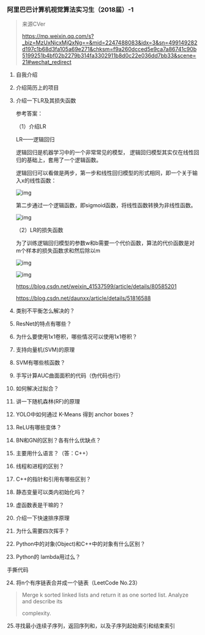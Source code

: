### 阿里巴巴计算机视觉算法实习生（2018届）-1

> 来源CVer
>
> https://mp.weixin.qq.com/s?_biz=MzUxNjcxMjQxNg==&mid=2247488083&idx=3&sn=499149282d197c1b68d3fa105a69e271&chksm=f9a260dcced5e9ca7a86741c90b5199251b4bf02b2279b314fa3302911b8d0c22e036dd7bb33&scene=21#wechat_redirect

1. 自我介绍

2. 介绍简历上的项目

3. 介绍一下LR及其损失函数

   参考答案：

   （1）介绍LR

   LR——逻辑回归

   逻辑回归是机器学习中的一个非常常见的模型， 逻辑回归模型其实仅在线性回归的基础上，套用了一个逻辑函数。

   逻辑回归可以看做是两步，第一步和线性回归模型的形式相同，即一个关于输入x的线性函数：

    ![img](https://img-blog.csdn.net/20180605181112168?watermark/2/text/aHR0cHM6Ly9ibG9nLmNzZG4ubmV0L3dlaXhpbl80MTUzNzU5OQ==/font/5a6L5L2T/fontsize/400/fill/I0JBQkFCMA==/dissolve/70)

   第二步通过一个逻辑函数，即sigmoid函数，将线性函数转换为非线性函数。

   ![img](https://img-blog.csdn.net/20180605182112672?watermark/2/text/aHR0cHM6Ly9ibG9nLmNzZG4ubmV0L3dlaXhpbl80MTUzNzU5OQ==/font/5a6L5L2T/fontsize/400/fill/I0JBQkFCMA==/dissolve/70)

   （2）LR的损失函数

   为了训练逻辑回归模型的参数w和b需要一个代价函数，算法的代价函数是对m个样本的损失函数求和然后除以m

   ![img](https://img-blog.csdn.net/20180605181552719?watermark/2/text/aHR0cHM6Ly9ibG9nLmNzZG4ubmV0L3dlaXhpbl80MTUzNzU5OQ==/font/5a6L5L2T/fontsize/400/fill/I0JBQkFCMA==/dissolve/70)

   ![img](https://img-blog.csdn.net/20180605181617361?watermark/2/text/aHR0cHM6Ly9ibG9nLmNzZG4ubmV0L3dlaXhpbl80MTUzNzU5OQ==/font/5a6L5L2T/fontsize/400/fill/I0JBQkFCMA==/dissolve/70)

   https://blog.csdn.net/weixin_41537599/article/details/80585201

   https://blog.csdn.net/daunxx/article/details/51816588

4. 类别不平衡怎么解决的？

   

5. ResNet的特点有哪些？

6. 为什么要使用1x1卷积，哪些情况可以使用1x1卷积？

7. 支持向量机(SVM)的原理

8. SVM有哪些核函数？

9. 手写计算AUC曲面面积的代码（伪代码也行）

10. 如何解决过拟合？

11. 讲一下随机森林(RF)的原理

12. YOLO中如何通过 K-Means 得到 anchor boxes？

13. ReLU有哪些变体？

14. BN和GN的区别？各有什么优缺点？

15. 主要用什么语言？（答：C++）

16. 线程和进程的区别？

17. C++的指针和引用有哪些区别？

18. 静态变量可以类内初始化吗？

19. 虚函数表是干嘛的？

20. 介绍一下快速排序原理

21. 为什么需要四次挥手？

22. Python中的对象(Object)和C++中的对象有什么区别？

23. Python的 lambda用过么？

手撕代码

24. 将n个有序链表合并成一个链表（LeetCode No.23）

> Merge k sorted linked lists and return it as one sorted list. Analyze and describe its
>
> complexity.

25.寻找最小连续子序列，返回序列和，以及子序列起始索引和结束索引

 